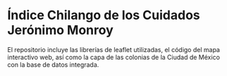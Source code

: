 <br>Índice Chilango de los Cuidados</br>
Jerónimo Monroy
============

El repositorio incluye las librerías de leaflet utilizadas, el código del mapa interactivo web, así como la capa de las colonias de la Ciudad de México con la base de datos integrada.

